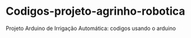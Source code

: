 # Codigos-projeto-agrinho-robotica
Projeto Arduino de Irrigação Automática: codigos usando o arduino 
